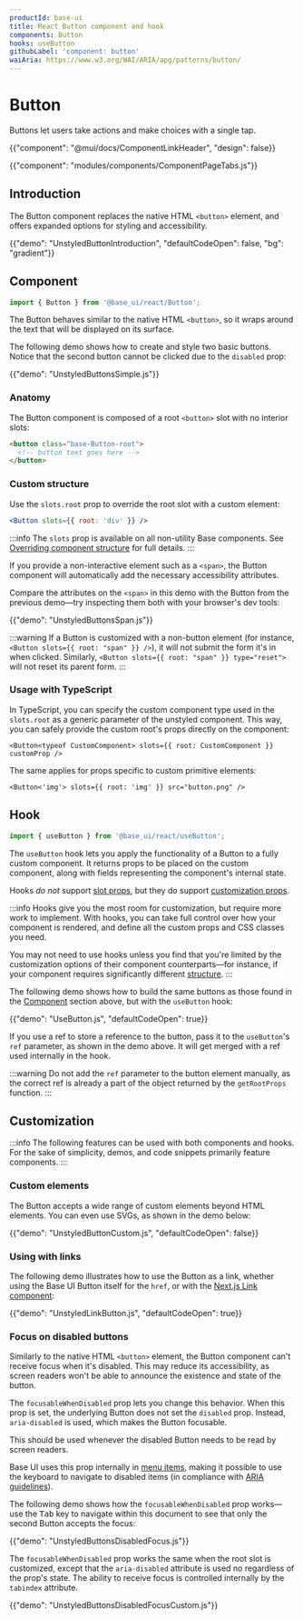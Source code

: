 ```yaml
---
productId: base-ui
title: React Button component and hook
components: Button
hooks: useButton
githubLabel: 'component: button'
waiAria: https://www.w3.org/WAI/ARIA/apg/patterns/button/
---
```


# Button

<p class="description">Buttons let users take actions and make choices with a single tap.</p>

{{"component": "@mui/docs/ComponentLinkHeader", "design": false}}

{{"component": "modules/components/ComponentPageTabs.js"}}

## Introduction

The Button component replaces the native HTML `<button>` element, and offers expanded options for styling and accessibility.

{{"demo": "UnstyledButtonIntroduction", "defaultCodeOpen": false, "bg": "gradient"}}

## Component

```jsx
import { Button } from '@base_ui/react/Button';
```

The Button behaves similar to the native HTML `<button>`, so it wraps around the text that will be displayed on its surface.

The following demo shows how to create and style two basic buttons.
Notice that the second button cannot be clicked due to the `disabled` prop:

{{"demo": "UnstyledButtonsSimple.js"}}

### Anatomy

The Button component is composed of a root `<button>` slot with no interior slots:

```html
<button class="base-Button-root">
  <!-- button text goes here -->
</button>
```

### Custom structure

Use the `slots.root` prop to override the root slot with a custom element:

```jsx
<Button slots={{ root: 'div' }} />
```

:::info
The `slots` prop is available on all non-utility Base components.
See [Overriding component structure](/base-ui/guides/overriding-component-structure/) for full details.
:::

If you provide a non-interactive element such as a `<span>`, the Button component will automatically add the necessary accessibility attributes.

Compare the attributes on the `<span>` in this demo with the Button from the previous demo—try inspecting them both with your browser's dev tools:

{{"demo": "UnstyledButtonsSpan.js"}}

:::warning
If a Button is customized with a non-button element (for instance, `<Button slots={{ root: "span" }} />`), it will not submit the form it's in when clicked.
Similarly, `<Button slots={{ root: "span" }} type="reset">` will not reset its parent form.
:::

### Usage with TypeScript

In TypeScript, you can specify the custom component type used in the `slots.root` as a generic parameter of the unstyled component. This way, you can safely provide the custom root's props directly on the component:

```tsx
<Button<typeof CustomComponent> slots={{ root: CustomComponent }} customProp />
```

The same applies for props specific to custom primitive elements:

```tsx
<Button<'img'> slots={{ root: 'img' }} src="button.png" />
```

## Hook

```js
import { useButton } from '@base_ui/react/useButton';
```

The `useButton` hook lets you apply the functionality of a Button to a fully custom component.
It returns props to be placed on the custom component, along with fields representing the component's internal state.

Hooks _do not_ support [slot props](#custom-structure), but they do support [customization props](#customization).

:::info
Hooks give you the most room for customization, but require more work to implement.
With hooks, you can take full control over how your component is rendered, and define all the custom props and CSS classes you need.

You may not need to use hooks unless you find that you're limited by the customization options of their component counterparts—for instance, if your component requires significantly different [structure](#anatomy).
:::

The following demo shows how to build the same buttons as those found in the [Component](#component) section above, but with the `useButton` hook:

{{"demo": "UseButton.js", "defaultCodeOpen": true}}

If you use a ref to store a reference to the button, pass it to the `useButton`'s `ref` parameter, as shown in the demo above.
It will get merged with a ref used internally in the hook.

:::warning
Do not add the `ref` parameter to the button element manually, as the correct ref is already a part of the object returned by the `getRootProps` function.
:::

## Customization

:::info
The following features can be used with both components and hooks.
For the sake of simplicity, demos, and code snippets primarily feature components.
:::

### Custom elements

The Button accepts a wide range of custom elements beyond HTML elements.
You can even use SVGs, as shown in the demo below:

{{"demo": "UnstyledButtonCustom.js", "defaultCodeOpen": false}}

### Using with links

The following demo illustrates how to use the Button as a link, whether using the Base UI Button itself for the `href`, or with the [Next.js Link component](https://nextjs.org/docs/pages/api-reference/components/link):

{{"demo": "UnstyledLinkButton.js", "defaultCodeOpen": true}}

### Focus on disabled buttons

Similarly to the native HTML `<button>` element, the Button component can't receive focus when it's disabled.
This may reduce its accessibility, as screen readers won't be able to announce the existence and state of the button.

The `focusableWhenDisabled` prop lets you change this behavior.
When this prop is set, the underlying Button does not set the `disabled` prop.
Instead, `aria-disabled` is used, which makes the Button focusable.

This should be used whenever the disabled Button needs to be read by screen readers.

Base UI uses this prop internally in [menu items](/base-ui/react-menu/), making it possible to use the keyboard to navigate to disabled items (in compliance with [ARIA guidelines](https://www.w3.org/WAI/ARIA/apg/practices/keyboard-interface/#x6-7-focusability-of-disabled-controls)).

The following demo shows how the `focusableWhenDisabled` prop works—use the <kbd class="key">Tab</kbd> key to navigate within this document to see that only the second Button accepts the focus:

{{"demo": "UnstyledButtonsDisabledFocus.js"}}

The `focusableWhenDisabled` prop works the same when the root slot is customized, except that the `aria-disabled` attribute is used no regardless of the prop's state.
The ability to receive focus is controlled internally by the `tabindex` attribute.

{{"demo": "UnstyledButtonsDisabledFocusCustom.js"}}
